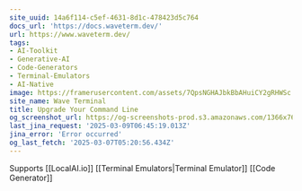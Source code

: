 ```yaml
---
site_uuid: 14a6f114-c5ef-4631-8d1c-478423d5c764
docs_url: 'https://docs.waveterm.dev/'
url: https://www.waveterm.dev/
tags:
- AI-Toolkit
- Generative-AI
- Code-Generators
- Terminal-Emulators
- AI-Native
image: https://framerusercontent.com/assets/7QpsNGHAJbkBbAHuiCY2gRHWSc.png
site_name: Wave Terminal
title: Upgrade Your Command Line
og_screenshot_url: https://og-screenshots-prod.s3.amazonaws.com/1366x768/80/false/5f6518998915fa1b46a98f398d9080d2cb9e451778c73790c45d0263541609b7.jpeg
last_jina_request: '2025-03-09T06:45:19.013Z'
jina_error: 'Error occurred'
og_last_fetch: '2025-03-07T05:20:56.434Z'
---
```

Supports [[LocalAI.io]]
[[Terminal Emulators|Terminal Emulator]]
[[Code Generator]]
